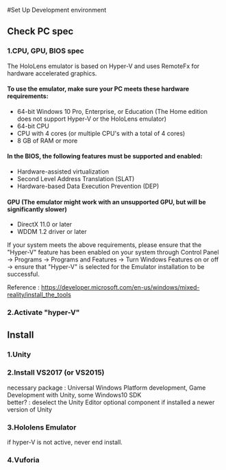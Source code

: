 #Set Up Development environment

## Check PC spec
### 1.CPU, GPU, BIOS spec
The HoloLens emulator is based on Hyper-V and uses RemoteFx for hardware accelerated graphics. 
#### To use the emulator, make sure your PC meets these hardware requirements:  
  * 64-bit Windows 10 Pro, Enterprise, or Education (The Home edition does not support Hyper-V or the HoloLens emulator)  
  * 64-bit CPU  
  * CPU with 4 cores (or multiple CPU's with a total of 4 cores)  
  * 8 GB of RAM or more  
#### In the BIOS, the following features must be supported and enabled:  
  * Hardware-assisted virtualization  
  * Second Level Address Translation (SLAT)  
  * Hardware-based Data Execution Prevention (DEP)  
#### GPU (The emulator might work with an unsupported GPU, but will be significantly slower)  
  * DirectX 11.0 or later  
  * WDDM 1.2 driver or later
  
If your system meets the above requirements, please ensure that the "Hyper-V" feature has been enabled on your system through Control Panel -> Programs -> Programs and Features -> Turn Windows Features on or off -> ensure that "Hyper-V" is selected for the Emulator installation to be successful.

Reference : https://developer.microsoft.com/en-us/windows/mixed-reality/install_the_tools
### 2.Activate "hyper-V"

## Install
### 1.Unity
### 2.Install VS2017 (or VS2015)
necessary package : Universal Windows Platform development, Game Development with Unity, some Windows10 SDK  
better? : deselect the Unity Editor optional component if installed a newer version of Unity
### 3.Hololens Emulator
if hyper-V is not active, never end install.
### 4.Vuforia
